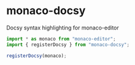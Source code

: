 # monaco-docsy

Docsy syntax highlighting for monaco-editor

```ts
import * as monaco from "monaco-editor";
import { registerDocsy } from "monaco-docsy";

registerDocsy(monaco);
```
